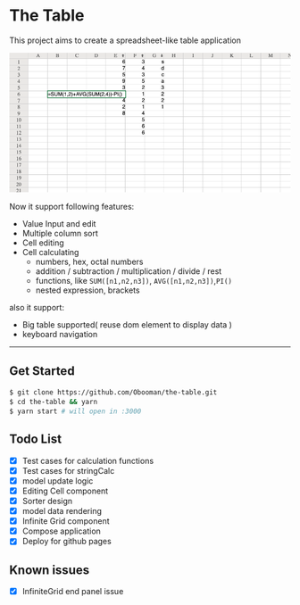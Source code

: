 # The Table

This project aims to create a spreadsheet-like table application

![Screen shot of the application](./ScreenShot.png)

Now it support following features:

- Value Input and edit
- Multiple column sort
- Cell editing
- Cell calculating
  - numbers, hex, octal numbers
  - addition / subtraction / multiplication / divide / rest
  - functions, like `SUM([n1,n2,n3])`, `AVG([n1,n2,n3])`,`PI()`
  - nested expression, brackets

also it support:

- Big table supported( reuse dom element to display data )
- keyboard navigation

---

## Get Started

```bash
$ git clone https://github.com/Obooman/the-table.git
$ cd the-table && yarn
$ yarn start # will open in :3000
```

## Todo List

- [x] Test cases for calculation functions
- [x] Test cases for stringCalc
- [x] model update logic
- [x] Editing Cell component
- [x] Sorter design
- [x] model data rendering
- [x] Infinite Grid component
- [x] Compose application
- [x] Deploy for github pages

## Known issues

- [x] InfiniteGrid end panel issue
